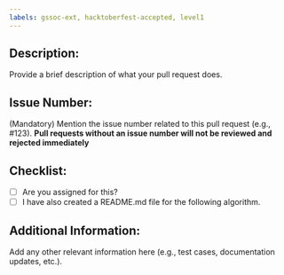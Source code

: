 ```yaml
---
labels: gssoc-ext, hacktoberfest-accepted, level1
---
```


## Description:
Provide a brief description of what your pull request does.

## Issue Number:
(Mandatory) Mention the issue number related to this pull request (e.g., #123). **Pull requests without an issue number will not be reviewed and rejected immediately**

## Checklist:
- [ ] Are you assigned for this?
- [ ] I have also created a README.md file for the following algorithm.

## Additional Information:
Add any other relevant information here (e.g., test cases, documentation updates, etc.).
